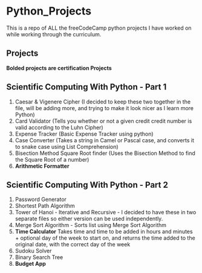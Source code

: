 # Python_Projects
This is a repo of ALL the freeCodeCamp python projects I have worked on while working through the curriculum.


## Projects
**Bolded projects are certification Projects**

## Scientific Computing With Python - Part 1
1. Caesar & Vigenere Cipher (I decided to keep these two together in the file, will be adding more, and trying to make it look nicer as I learn more Python)
2. Card Validator (Tells you whether or not a given credit credit number is valid according to the Luhn Cipher)
3. Expense Tracker (Basic Expense Tracker using python)
4. Case Converter (Takes a string in Camel or Pascal case, and converts it to snake case using List Comprehension)
5. Bisection Method Square Root finder (Uses the Bisection Method to find the Square Root of a number)
6. **Arithmetic Formatter**
## Scientific Computing With Python - Part 2
1. Password Generator
2. Shortest Path Algorithm
3. Tower of Hanoi - Iterative and Recursive - I decided to have these in two separate files so either version can be used independently.
4. Merge Sort Algorithm - Sorts list using Merge Sort Algorithm
5. **Time Calculator** Takes time and time to be added in hours and minutes + optional day of the week to start on, and returns the time added to the original date, with the correct day of the week
6. Sudoku Solver
7. Binary Search Tree
8. **Budget App**

